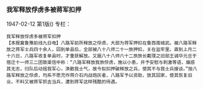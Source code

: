 ### 我军释放俘虏多被蒋军扣押

1947-02-12
第1版()
专栏：

    我军释放俘虏多被蒋军扣押
    【本报冀鲁豫前线九日电】八路军前所释放之俘虏，大部为蒋军押扣在鲁西南城武。被八路军释放之蒋军士兵四十余人，回到单县后，全部被八十八师二十一旅押扣，关在监牢里。直到上月二十六日，八路军收复单县时，才重获解放。又据八十八师六十二旅旅长戴璞之旧部王诚华元旦于宿迁十一师三二团致渠信中称：“八路军释放我旅俘虏，施以小患，并予安慰与刺激等语，煽惑其无志，归队后动摇我军心，涣散我士气，故今拟扣押破释放之兵，使其不与我士兵接谈。”按八路军释放之俘虏，均系不愿充作蒋介石内战炮灰者，八路军予以资助，放其回家，使其恢复旧业。不料又被蒋军抓去当兵，遭到蒋军这样残酷的待遇。
